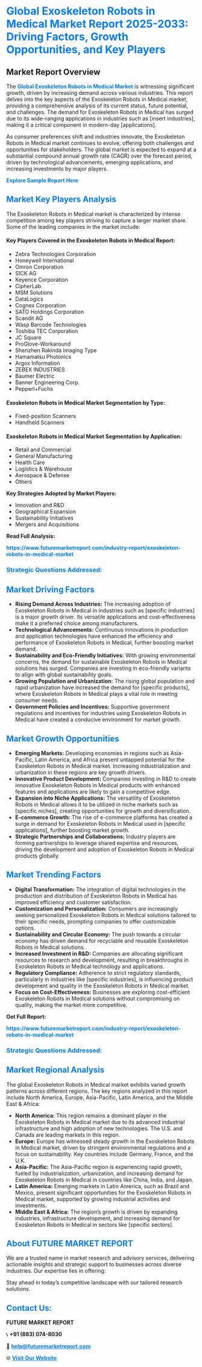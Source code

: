 <h1 style="color: #007BFF;">Global Exoskeleton Robots in Medical Market Report 2025-2033: Driving Factors, Growth Opportunities, and Key Players</h1>

<section id="overview">
<h2>Market Report Overview</h2>
<p>The <a href="https://www.futuremarketreport.com/industry-report/exoskeleton-robots-in-medical-market" style="color: #007BFF; text-decoration: none;"><strong>Global Exoskeleton Robots in Medical Market</strong></a> is witnessing significant growth, driven by increasing demand across various industries. This report delves into the key aspects of the Exoskeleton Robots in Medical market, providing a comprehensive analysis of its current status, future potential, and challenges. The demand for Exoskeleton Robots in Medical has surged due to its wide-ranging applications in industries such as [insert industries], making it a critical component in modern-day [applications].</p>
<p>As consumer preferences shift and industries innovate, the Exoskeleton Robots in Medical market continues to evolve, offering both challenges and opportunities for stakeholders. The global market is expected to expand at a substantial compound annual growth rate (CAGR) over the forecast period, driven by technological advancements, emerging applications, and increasing investments by major players.</p>
</section>

<section id="overview">
<p><a href="https://www.futuremarketreport.com/request-sample/reportId=31845" style="color: #007BFF; text-decoration: none;"><strong>Explore Sample Report Here</strong></a></p>
</section>

<section id="key-players">
<h2 style="color: #007BFF;">Market Key Players Analysis</h2>
<p>The Exoskeleton Robots in Medical market is characterized by intense competition among key players striving to capture a larger market share. Some of the leading companies in the market include:</p>
<h4>Key Players Covered in the Exoskeleton Robots in Medical Report:</h4>
<ul><li>Zebra Technologies Corporation</li><li>Honeywell International</li><li>Omron Corporation</li><li>SICK AG</li><li>Keyence Corporation</li><li>CipherLab</li><li>MSM Solutions</li><li>DataLogics</li><li>Cognex Corporation</li><li>SATO Holdings Corporation</li><li>Scandit AG</li><li>Wasp Barcode Technologies</li><li>Toshiba TEC Corporation</li><li>JC Square</li><li>ProGlove-Workaround</li><li>Shenzhen Rakinda Imaging Type</li><li>Hamamatsu Photonics</li><li>Argox Information</li><li>ZEBEX INDUSTRIES</li><li>Baumer Electric</li><li>Banner Engineering Corp.</li><li>Pepperl+Fuchs</li></ul>
<h4>Exoskeleton Robots in Medical Market Segmentation by Type:</h4>
<ul><li>Fixed-position Scanners</li><li>Handheld Scanners</li></ul>

<h4>Exoskeleton Robots in Medical Market Segmentation by Application:</h4>
<ul><li>Retail and Commercial</li><li>General Manufacturing</li><li>Health Care</li><li>Logistics &amp; Warehouse</li><li>Aerospace &amp; Defense</li><li>Others</li></ul>
<p><strong>Key Strategies Adopted by Market Players:</strong></p>
<ul>
<li>Innovation and R&D</li>
<li>Geographical Expansion</li>
<li>Sustainability Initiatives</li>
<li>Mergers and Acquisitions</li>
</ul>
</section>

<section>
<p><strong>Read Full Analysis: </strong></p><a href="https://www.futuremarketreport.com/industry-report/exoskeleton-robots-in-medical-market" style="color: #007BFF; text-decoration: none;"><strong>https://www.futuremarketreport.com/industry-report/exoskeleton-robots-in-medical-market</strong></a>
<h3 style="color: #007BFF;">Strategic Questions Addressed:</h3>
</section>

<section id="driving-factors">
<h2 style="color: #007BFF;">Market Driving Factors</h2>
<ul>
<li><strong>Rising Demand Across Industries:</strong> The increasing adoption of Exoskeleton Robots in Medical in industries such as [specific industries] is a major growth driver. Its versatile applications and cost-effectiveness make it a preferred choice among manufacturers.</li>
<li><strong>Technological Advancements:</strong> Continuous innovations in production and application technologies have enhanced the efficiency and performance of Exoskeleton Robots in Medical, further boosting market demand.</li>
<li><strong>Sustainability and Eco-Friendly Initiatives:</strong> With growing environmental concerns, the demand for sustainable Exoskeleton Robots in Medical solutions has surged. Companies are investing in eco-friendly variants to align with global sustainability goals.</li>
<li><strong>Growing Population and Urbanization:</strong> The rising global population and rapid urbanization have increased the demand for [specific products], where Exoskeleton Robots in Medical plays a vital role in meeting consumer needs.</li>
<li><strong>Government Policies and Incentives:</strong> Supportive government regulations and incentives for industries using Exoskeleton Robots in Medical have created a conducive environment for market growth.</li>
</ul>
</section>

<section id="growth-opportunities">
<h2 style="color: #007BFF;">Market Growth Opportunities</h2>
<ul>
<li><strong>Emerging Markets:</strong> Developing economies in regions such as Asia-Pacific, Latin America, and Africa present untapped potential for the Exoskeleton Robots in Medical market. Increasing industrialization and urbanization in these regions are key growth drivers.</li>
<li><strong>Innovative Product Development:</strong> Companies investing in R&D to create innovative Exoskeleton Robots in Medical products with enhanced features and applications are likely to gain a competitive edge.</li>
<li><strong>Expansion into Niche Applications:</strong> The versatility of Exoskeleton Robots in Medical allows it to be utilized in niche markets such as [specific niches], creating opportunities for growth and diversification.</li>
<li><strong>E-commerce Growth:</strong> The rise of e-commerce platforms has created a surge in demand for Exoskeleton Robots in Medical used in [specific applications], further boosting market growth.</li>
<li><strong>Strategic Partnerships and Collaborations:</strong> Industry players are forming partnerships to leverage shared expertise and resources, driving the development and adoption of Exoskeleton Robots in Medical products globally.</li>
</ul>
</section>

<section id="trending-factors">
<h2 style="color: #007BFF;">Market Trending Factors</h2>
<ul>
<li><strong>Digital Transformation:</strong> The integration of digital technologies in the production and distribution of Exoskeleton Robots in Medical has improved efficiency and customer satisfaction.</li>
<li><strong>Customization and Personalization:</strong> Consumers are increasingly seeking personalized Exoskeleton Robots in Medical solutions tailored to their specific needs, prompting companies to offer customizable options.</li>
<li><strong>Sustainability and Circular Economy:</strong> The push towards a circular economy has driven demand for recyclable and reusable Exoskeleton Robots in Medical solutions.</li>
<li><strong>Increased Investment in R&D:</strong> Companies are allocating significant resources to research and development, resulting in breakthroughs in Exoskeleton Robots in Medical technology and applications.</li>
<li><strong>Regulatory Compliance:</strong> Adherence to strict regulatory standards, particularly in industries like [specific industries], is influencing product development and quality in the Exoskeleton Robots in Medical market.</li>
<li><strong>Focus on Cost-Effectiveness:</strong> Businesses are exploring cost-efficient Exoskeleton Robots in Medical solutions without compromising on quality, making the market more competitive.</li>
</ul>
</section>

<section>
<p><strong>Get Full Report: </strong></p><a href="https://www.futuremarketreport.com/industry-report/exoskeleton-robots-in-medical-market" style="color: #007BFF; text-decoration: none;"><strong>https://www.futuremarketreport.com/industry-report/exoskeleton-robots-in-medical-market</strong></a>
<h3 style="color: #007BFF;">Strategic Questions Addressed:</h3>
</section>


<section id="regional-analysis">
<h2 style="color: #007BFF;">Market Regional Analysis</h2>
<p>The global Exoskeleton Robots in Medical market exhibits varied growth patterns across different regions. The key regions analyzed in this report include North America, Europe, Asia-Pacific, Latin America, and the Middle East & Africa:</p>
<ul>
<li><strong>North America:</strong> This region remains a dominant player in the Exoskeleton Robots in Medical market due to its advanced industrial infrastructure and high adoption of new technologies. The U.S. and Canada are leading markets in this region.</li>
<li><strong>Europe:</strong> Europe has witnessed steady growth in the Exoskeleton Robots in Medical market, driven by stringent environmental regulations and a focus on sustainability. Key countries include Germany, France, and the U.K.</li>
<li><strong>Asia-Pacific:</strong> The Asia-Pacific region is experiencing rapid growth, fueled by industrialization, urbanization, and increasing demand for Exoskeleton Robots in Medical in countries like China, India, and Japan.</li>
<li><strong>Latin America:</strong> Emerging markets in Latin America, such as Brazil and Mexico, present significant opportunities for the Exoskeleton Robots in Medical market, supported by growing industrial activities and investments.</li>
<li><strong>Middle East & Africa:</strong> The region’s growth is driven by expanding industries, infrastructure development, and increasing demand for Exoskeleton Robots in Medical in sectors like [specific sectors].</li>
</ul>
</section>

<footer>
<h2 style="color: #007BFF;">About FUTURE MARKET REPORT</h2>
<p>We are a trusted name in market research and advisory services, delivering actionable insights and strategic support to businesses across diverse industries. Our expertise lies in offering:</p>

<p>Stay ahead in today’s competitive landscape with our tailored research solutions.</p>

<h2 style="color: #007BFF;">Contact Us:</h2>
<p><strong>FUTURE MARKET REPORT</strong></p>
<p>📞 <strong>+91 (883) 074-8030</strong></p>
<p>📧 <strong><a href="mailto:help@futuremarketreport.com" style="color: #007BFF;">help@futuremarketreport.com</a></strong></p>
<p>🌐 <strong><a href="https://www.futuremarketreport.com/" style="color: #007BFF;">Visit Our Website</a></strong></p>
</footer>